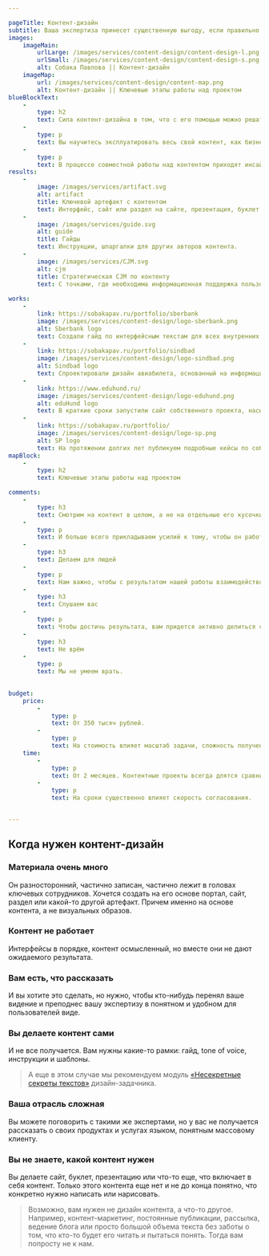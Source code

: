 ```yaml
---

pageTitle: Контент-дизайн
subtitle: Ваша экспертиза принесет существенную выгоду, если правильно ею распорядиться. Мы найдем способ использовать контент для решения конкретных бизнес-задач.
images:
    imageMain:
        urlLarge: /images/services/content-design/content-design-l.png 
        urlSmall: /images/services/content-design/content-design-s.png
        alt: Собака Павлова || Контент-дизайн
    imageMap:
        url: /images/services/content-design/content-map.png
        alt: Контент-дизайн || Ключевые этапы работы над проектом
blueBlockText:
    -
        type: h2
        text: Сила контент-дизайна в том, что с его помощью можно решать различные и не всегда очевидные задачи.
    -
        type: p
        text: Вы научитесь эксплуатировать весь свой контент, как бизнес-актив. Не как разрозненный набор единиц контента, а как цельный инструмент поддержки и развития бизнеса.
    -
        type: p
        text: В процессе совместной работы над контентом приходят инсайты, помогающие доформировать продукт, позиционирование, представление потребностях клиента. Это случается не всегда, но это то, что говорят наши клиенты.
results:
    -
        image: /images/services/artifact.svg
        alt: artifact
        title: Ключевой артефакт с контентом
        text: Интерфейс, сайт или раздел на сайте, презентация, буклет и т.д.
    -
        image: /images/services/guide.svg
        alt: guide
        title: Гайды
        text: Инструкции, шпаргалки для других авторов контента.
    -
        image: /images/services/CJM.svg
        alt: cjm
        title: Стратегическая CJM по контенту
        text: С точками, где необходима информационная поддержка пользователя.
                                               
works:
    -
        link: https://sobakapav.ru/portfolio/sberbank
        image: /images/services/content-design/logo-sberbank.png
        alt: Sberbank logo
        text: Создали гайд по интерфейсным текстам для всех внутренних интерфейсов банка.
    -
        link: https://sobakapav.ru/portfolio/sindbad
        image: /images/services/content-design/logo-sindbad.png
        alt: Sindbad logo
        text: Спроектировали дизайн авиабилета, основанный на информационных запросах пассажиров.
    -
        link: https://www.eduhund.ru/
        image: /images/services/content-design/logo-eduhund.png
        alt: eduHund logo
        text: В краткие сроки запустили сайт собственного проекта, насыщенный информацией для различных групп пользователей.
    -
        link: https://sobakapav.ru/portfolio/
        image: /images/services/content-design/logo-sp.png
        alt: SP logo
        text: На протяжении долгих лет публикуем подробные кейсы по собственным проектам, что уникально для компании наших масштабов. 
mapBlock:
    -
        type: h2
        text: Ключевые этапы работы над проектом

comments:
    -
        type: h3
        text: Смотрим на контент в целом, а не на отдельные его кусочки
    -
        type: p
        text: И больше всего прикладываем усилий к тому, чтобы он работал целиком, как единый инструмент достижения бизнес-целей.
    -
        type: h3
        text: Делаем для людей
    -
        type: p
        text: Нам важно, чтобы с результатом нашей работы взаимодействовал клиент, не поисковая система.
    -
        type: h3
        text: Слушаем вас
    -
        type: p
        text: Чтобы достичь результата, вам придется активно делиться собственной экспертизой, основой для будущего контента. Это большая работа, и мы не сможем сделать ее за вас.
    -
        type: h3
        text: Не врём
    -
        type: p
        text: Мы не умеем врать.
    

budget:
    price:
        -
            type: p
            text: От 350 тысяч рублей.
        -
            type: p
            text: На стоимость влияет масштаб задачи, сложность получения информации из экспертов и респондентов, наличие и готовность вашей технологической системы к интеграции контента.
    time:
        -
            type: p
            text: От 2 месяцев. Контентные проекты всегда длятся сравнительно долго, т.к. требуют от участников вникать в детали и осмыслять их.
        -
            type: p
            text: На сроки существенно влияет скорость согласования.


---
```


## Когда нужен контент-дизайн

### Материала очень много

Он разносторонний, частично записан, частично лежит в головах ключевых сотрудников. Хочется создать на его основе портал, сайт, раздел или какой-то другой артефакт. Причем именно на основе контента, а не визуальных образов.

### Контент не работает

Интерфейсы в порядке, контент осмысленный, но вместе они не дают ожидаемого результата.

### Вам есть, что рассказать

И вы хотите это сделать, но нужно, чтобы кто-нибудь перенял ваше видение и преподнес вашу экспертизу в понятном и удобном для пользователей виде.

### Вы делаете контент сами

И не все получается. Вам нужны какие-то рамки: гайд, tone of voice, инструкции и шаблоны.

> А еще в этом случае мы рекомендуем модуль  [«Несекретные секреты текстов»](https://www.eduhund.ru/program/text) дизайн-задачника.

### Ваша отрасль сложная

Вы можете поговорить с такими же экспертами, но у вас не получается рассказать о своих продуктах и услугах языком, понятным массовому клиенту.

### Вы не знаете, какой контент нужен

Вы делаете сайт, буклет, презентацию или что-то еще, что включает в себя контент. Только этого контента еще нет и не до конца понятно, что конкретно нужно написать или нарисовать.

> Возможно, вам нужен не дизайн контента, а что-то другое. Например, контент-маркетинг, постоянные публикации, рассылка, ведение блога или просто большой объема текста без заботы о том, что кто-то будет его читать и пытаться понять. Тогда вам попросту не к нам.

